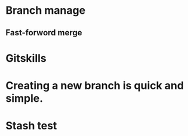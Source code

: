 Branch manage
=============
Fast-forword merge
------------------
# Gitskills
# Creating a new branch is quick and simple.
# Stash test
